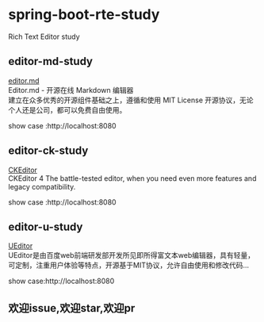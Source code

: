 # spring-boot-rte-study
Rich Text Editor study   

## editor-md-study
[editor.md](https://github.com/pandao/editor.md)  
Editor.md - 开源在线 Markdown 编辑器   
建立在众多优秀的开源组件基础之上，遵循和使用 MIT License 开源协议，无论个人还是公司，都可以免费自由使用。    

show case :http://localhost:8080

## editor-ck-study
[CKEditor](https://github.com/ckeditor)  
CKEditor 4    The battle-tested editor, when you need even more features and legacy compatibility.    

show case :http://localhost:8080

## editor-u-study   
[UEditor](http://ueditor.baidu.com/website/)  
UEditor是由百度web前端研发部开发所见即所得富文本web编辑器，具有轻量，可定制，注重用户体验等特点，开源基于MIT协议，允许自由使用和修改代码...   

show case:http://localhost:8080

## 欢迎issue,欢迎star,欢迎pr


